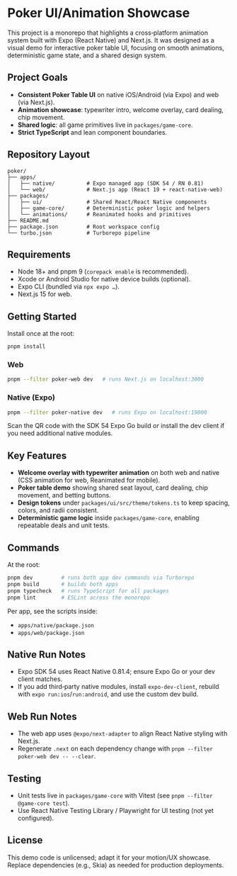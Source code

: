 # Poker UI/Animation Showcase

This project is a monorepo that highlights a cross‑platform animation system built with Expo (React Native) and Next.js. It was designed as a visual demo for interactive poker table UI, focusing on smooth animations, deterministic game state, and a shared design system.

## Project Goals

- **Consistent Poker Table UI** on native iOS/Android (via Expo) and web (via Next.js).
- **Animation showcase**: typewriter intro, welcome overlay, card dealing, chip movement.
- **Shared logic**: all game primitives live in `packages/game-core`.
- **Strict TypeScript** and lean component boundaries.

## Repository Layout

```
poker/
├── apps/
│   ├── native/          # Expo managed app (SDK 54 / RN 0.81)
│   └── web/             # Next.js app (React 19 + react-native-web)
├── packages/
│   ├── ui/              # Shared React/React Native components
│   ├── game-core/       # Deterministic poker logic and helpers
│   └── animations/      # Reanimated hooks and primitives
├── README.md
├── package.json         # Root workspace config
└── turbo.json           # Turborepo pipeline
```

## Requirements

- Node 18+ and pnpm 9 (`corepack enable` is recommended).
- Xcode or Android Studio for native device builds (optional).
- Expo CLI (bundled via `npx expo …`).
- Next.js 15 for web.

## Getting Started

Install once at the root:

```bash
pnpm install
```

### Web

```bash
pnpm --filter poker-web dev   # runs Next.js on localhost:3000
```

### Native (Expo)

```bash
pnpm --filter poker-native dev   # runs Expo on localhost:19000
```

Scan the QR code with the SDK 54 Expo Go build *or* install the dev client if you need additional native modules.

## Key Features

- **Welcome overlay with typewriter animation** on both web and native (CSS animation for web, Reanimated for mobile).
- **Poker table demo** showing shared seat layout, card dealing, chip movement, and betting buttons.
- **Design tokens** under `packages/ui/src/theme/tokens.ts` to keep spacing, colors, and radii consistent.
- **Deterministic game logic** inside `packages/game-core`, enabling repeatable deals and unit tests.

## Commands

At the root:

```bash
pnpm dev         # runs both app dev commands via Turborepo
pnpm build       # builds both apps
pnpm typecheck   # runs TypeScript for all packages
pnpm lint        # ESLint across the monorepo
```

Per app, see the scripts inside:

- `apps/native/package.json`
- `apps/web/package.json`

## Native Run Notes

- Expo SDK 54 uses React Native 0.81.4; ensure Expo Go or your dev client matches.
- If you add third‑party native modules, install `expo-dev-client`, rebuild with `expo run:ios`/`run:android`, and use the custom dev build.

## Web Run Notes

- The web app uses `@expo/next-adapter` to align React Native styling with Next.js.
- Regenerate `.next` on each dependency change with `pnpm --filter poker-web dev -- --clear`.

## Testing

- Unit tests live in `packages/game-core` with Vitest (see `pnpm --filter @game-core test`).
- Use React Native Testing Library / Playwright for UI testing (not yet configured).

## License

This demo code is unlicensed; adapt it for your motion/UX showcase. Replace dependencies (e.g., Skia) as needed for production deployments.
